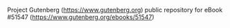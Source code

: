 Project Gutenberg (https://www.gutenberg.org) public repository for
eBook #51547 (https://www.gutenberg.org/ebooks/51547)
